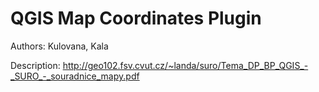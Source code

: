 QGIS Map Coordinates Plugin
===========================

Authors: Kulovana, Kala

Description: http://geo102.fsv.cvut.cz/~landa/suro/Tema_DP_BP_QGIS_-_SURO_-_souradnice_mapy.pdf

